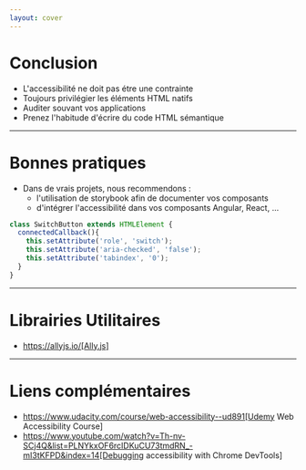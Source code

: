 ```yaml
---
layout: cover
---
```


# Conclusion

* L'accessibilité ne doit pas étre une contrainte
* Toujours privilégier les éléments HTML natifs
* Auditer souvant vos applications
* Prenez l'habitude d'écrire du code HTML sémantique

---

# Bonnes pratiques

* Dans de vrais projets, nous recommendons :
    * l'utilisation de storybook afin de documenter vos composants
    * d'intégrer l'accessibilité dans vos composants Angular, React, ...

```javascript
class SwitchButton extends HTMLElement {
  connectedCallback(){
    this.setAttribute('role', 'switch');
    this.setAttribute('aria-checked', 'false');
    this.setAttribute('tabindex', '0');
  }
}
```

---

# Librairies Utilitaires

* https://allyjs.io/[Ally.js]

---

# Liens complémentaires

* https://www.udacity.com/course/web-accessibility--ud891[Udemy Web Accessibility Course]
* https://www.youtube.com/watch?v=Th-nv-SCj4Q&list=PLNYkxOF6rcIDKuCU73tmdRN_-mI3tKFPD&index=14[Debugging accessibility with Chrome DevTools]